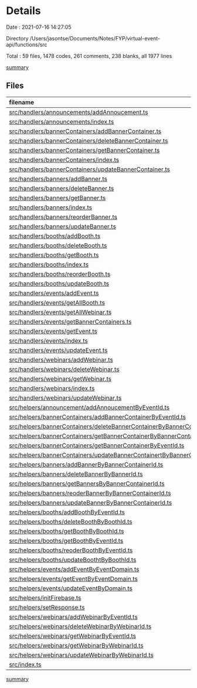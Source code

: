 # Details

Date : 2021-07-16 14:27:05

Directory /Users/jasontse/Documents/Notes/FYP/virtual-event-api/functions/src

Total : 59 files,  1478 codes, 261 comments, 238 blanks, all 1977 lines

[summary](results.md)

## Files
| filename | language | code | comment | blank | total |
| :--- | :--- | ---: | ---: | ---: | ---: |
| [src/handlers/announcements/addAnnoucement.ts](/src/handlers/announcements/addAnnoucement.ts) | TypeScript | 36 | 6 | 5 | 47 |
| [src/handlers/announcements/index.ts](/src/handlers/announcements/index.ts) | TypeScript | 7 | 6 | 3 | 16 |
| [src/handlers/bannerContainers/addBannerContainer.ts](/src/handlers/bannerContainers/addBannerContainer.ts) | TypeScript | 36 | 6 | 5 | 47 |
| [src/handlers/bannerContainers/deleteBannerContainer.ts](/src/handlers/bannerContainers/deleteBannerContainer.ts) | TypeScript | 30 | 7 | 4 | 41 |
| [src/handlers/bannerContainers/getBannerContainer.ts](/src/handlers/bannerContainers/getBannerContainer.ts) | TypeScript | 35 | 6 | 5 | 46 |
| [src/handlers/bannerContainers/index.ts](/src/handlers/bannerContainers/index.ts) | TypeScript | 10 | 9 | 3 | 22 |
| [src/handlers/bannerContainers/updateBannerContainer.ts](/src/handlers/bannerContainers/updateBannerContainer.ts) | TypeScript | 30 | 7 | 4 | 41 |
| [src/handlers/banners/addBanner.ts](/src/handlers/banners/addBanner.ts) | TypeScript | 36 | 6 | 5 | 47 |
| [src/handlers/banners/deleteBanner.ts](/src/handlers/banners/deleteBanner.ts) | TypeScript | 30 | 7 | 4 | 41 |
| [src/handlers/banners/getBanner.ts](/src/handlers/banners/getBanner.ts) | TypeScript | 34 | 6 | 5 | 45 |
| [src/handlers/banners/index.ts](/src/handlers/banners/index.ts) | TypeScript | 11 | 10 | 3 | 24 |
| [src/handlers/banners/reorderBanner.ts](/src/handlers/banners/reorderBanner.ts) | TypeScript | 29 | 7 | 4 | 40 |
| [src/handlers/banners/updateBanner.ts](/src/handlers/banners/updateBanner.ts) | TypeScript | 30 | 7 | 4 | 41 |
| [src/handlers/booths/addBooth.ts](/src/handlers/booths/addBooth.ts) | TypeScript | 36 | 6 | 5 | 47 |
| [src/handlers/booths/deleteBooth.ts](/src/handlers/booths/deleteBooth.ts) | TypeScript | 30 | 7 | 4 | 41 |
| [src/handlers/booths/getBooth.ts](/src/handlers/booths/getBooth.ts) | TypeScript | 35 | 6 | 5 | 46 |
| [src/handlers/booths/index.ts](/src/handlers/booths/index.ts) | TypeScript | 11 | 10 | 3 | 24 |
| [src/handlers/booths/reorderBooth.ts](/src/handlers/booths/reorderBooth.ts) | TypeScript | 29 | 7 | 4 | 40 |
| [src/handlers/booths/updateBooth.ts](/src/handlers/booths/updateBooth.ts) | TypeScript | 30 | 7 | 4 | 41 |
| [src/handlers/events/addEvent.ts](/src/handlers/events/addEvent.ts) | TypeScript | 36 | 6 | 5 | 47 |
| [src/handlers/events/getAllBooth.ts](/src/handlers/events/getAllBooth.ts) | TypeScript | 34 | 6 | 5 | 45 |
| [src/handlers/events/getAllWebinar.ts](/src/handlers/events/getAllWebinar.ts) | TypeScript | 34 | 6 | 5 | 45 |
| [src/handlers/events/getBannerContainers.ts](/src/handlers/events/getBannerContainers.ts) | TypeScript | 34 | 6 | 5 | 45 |
| [src/handlers/events/getEvent.ts](/src/handlers/events/getEvent.ts) | TypeScript | 34 | 6 | 5 | 45 |
| [src/handlers/events/index.ts](/src/handlers/events/index.ts) | TypeScript | 16 | 8 | 3 | 27 |
| [src/handlers/events/updateEvent.ts](/src/handlers/events/updateEvent.ts) | TypeScript | 29 | 7 | 4 | 40 |
| [src/handlers/webinars/addWebinar.ts](/src/handlers/webinars/addWebinar.ts) | TypeScript | 36 | 6 | 5 | 47 |
| [src/handlers/webinars/deleteWebinar.ts](/src/handlers/webinars/deleteWebinar.ts) | TypeScript | 30 | 7 | 4 | 41 |
| [src/handlers/webinars/getWebinar.ts](/src/handlers/webinars/getWebinar.ts) | TypeScript | 35 | 6 | 5 | 46 |
| [src/handlers/webinars/index.ts](/src/handlers/webinars/index.ts) | TypeScript | 10 | 9 | 3 | 22 |
| [src/handlers/webinars/updateWebinar.ts](/src/handlers/webinars/updateWebinar.ts) | TypeScript | 30 | 7 | 4 | 41 |
| [src/helpers/announcement/addAnnoucementByEventId.ts](/src/helpers/announcement/addAnnoucementByEventId.ts) | TypeScript | 23 | 0 | 4 | 27 |
| [src/helpers/bannerContainers/addBannerContainerByEventId.ts](/src/helpers/bannerContainers/addBannerContainerByEventId.ts) | TypeScript | 38 | 5 | 6 | 49 |
| [src/helpers/bannerContainers/deleteBannerContainerByBannerContainerId.ts](/src/helpers/bannerContainers/deleteBannerContainerByBannerContainerId.ts) | TypeScript | 24 | 1 | 4 | 29 |
| [src/helpers/bannerContainers/getBannerContainerByBannerContainerId.ts](/src/helpers/bannerContainers/getBannerContainerByBannerContainerId.ts) | TypeScript | 28 | 1 | 4 | 33 |
| [src/helpers/bannerContainers/getBannerContainerByEventId.ts](/src/helpers/bannerContainers/getBannerContainerByEventId.ts) | TypeScript | 10 | 0 | 3 | 13 |
| [src/helpers/bannerContainers/updateBannerContainertByBannerContainerId.ts](/src/helpers/bannerContainers/updateBannerContainertByBannerContainerId.ts) | TypeScript | 22 | 1 | 4 | 27 |
| [src/helpers/banners/addBannerByBannerContainerId.ts](/src/helpers/banners/addBannerByBannerContainerId.ts) | TypeScript | 38 | 0 | 4 | 42 |
| [src/helpers/banners/deleteBannerByBannerId.ts](/src/helpers/banners/deleteBannerByBannerId.ts) | TypeScript | 24 | 1 | 4 | 29 |
| [src/helpers/banners/getBannersByBannerContainerId.ts](/src/helpers/banners/getBannersByBannerContainerId.ts) | TypeScript | 10 | 0 | 3 | 13 |
| [src/helpers/banners/reoderBannerByBannerContainerId.ts](/src/helpers/banners/reoderBannerByBannerContainerId.ts) | TypeScript | 26 | 1 | 5 | 32 |
| [src/helpers/banners/updateBannerByBannerContainerId.ts](/src/helpers/banners/updateBannerByBannerContainerId.ts) | TypeScript | 22 | 1 | 4 | 27 |
| [src/helpers/booths/addBoothByEventId.ts](/src/helpers/booths/addBoothByEventId.ts) | TypeScript | 19 | 5 | 3 | 27 |
| [src/helpers/booths/deleteBoothByBoothId.ts](/src/helpers/booths/deleteBoothByBoothId.ts) | TypeScript | 24 | 1 | 4 | 29 |
| [src/helpers/booths/getBoothByBoothId.ts](/src/helpers/booths/getBoothByBoothId.ts) | TypeScript | 23 | 1 | 4 | 28 |
| [src/helpers/booths/getBoothByEventId.ts](/src/helpers/booths/getBoothByEventId.ts) | TypeScript | 10 | 0 | 3 | 13 |
| [src/helpers/booths/reoderBoothByEventId.ts](/src/helpers/booths/reoderBoothByEventId.ts) | TypeScript | 25 | 1 | 5 | 31 |
| [src/helpers/booths/updateBoothtByBoothId.ts](/src/helpers/booths/updateBoothtByBoothId.ts) | TypeScript | 22 | 1 | 4 | 27 |
| [src/helpers/events/addEventByEventDomain.ts](/src/helpers/events/addEventByEventDomain.ts) | TypeScript | 18 | 5 | 4 | 27 |
| [src/helpers/events/getEventByEventDomain.ts](/src/helpers/events/getEventByEventDomain.ts) | TypeScript | 41 | 14 | 4 | 59 |
| [src/helpers/events/updateEventByDomain.ts](/src/helpers/events/updateEventByDomain.ts) | TypeScript | 22 | 1 | 4 | 27 |
| [src/helpers/initFirebase.ts](/src/helpers/initFirebase.ts) | TypeScript | 6 | 0 | 2 | 8 |
| [src/helpers/setResponse.ts](/src/helpers/setResponse.ts) | TypeScript | 12 | 0 | 3 | 15 |
| [src/helpers/webinars/addWebinarByEventId.ts](/src/helpers/webinars/addWebinarByEventId.ts) | TypeScript | 15 | 5 | 4 | 24 |
| [src/helpers/webinars/deleteWebinarByWebinarId.ts](/src/helpers/webinars/deleteWebinarByWebinarId.ts) | TypeScript | 24 | 1 | 4 | 29 |
| [src/helpers/webinars/getWebinarByEventId.ts](/src/helpers/webinars/getWebinarByEventId.ts) | TypeScript | 10 | 0 | 3 | 13 |
| [src/helpers/webinars/getWebinarByWebinarId.ts](/src/helpers/webinars/getWebinarByWebinarId.ts) | TypeScript | 23 | 1 | 4 | 28 |
| [src/helpers/webinars/updateWebinarByWebinarId.ts](/src/helpers/webinars/updateWebinarByWebinarId.ts) | TypeScript | 22 | 1 | 4 | 27 |
| [src/index.ts](/src/index.ts) | TypeScript | 14 | 0 | 2 | 16 |

[summary](results.md)